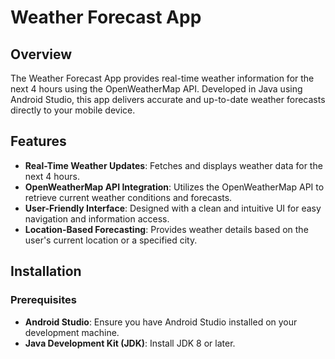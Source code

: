# Weather Forecast App

## Overview

The Weather Forecast App provides real-time weather information for the next 4 hours using the OpenWeatherMap API. Developed in Java using Android Studio, this app delivers accurate and up-to-date weather forecasts directly to your mobile device.

## Features

- **Real-Time Weather Updates**: Fetches and displays weather data for the next 4 hours.
- **OpenWeatherMap API Integration**: Utilizes the OpenWeatherMap API to retrieve current weather conditions and forecasts.
- **User-Friendly Interface**: Designed with a clean and intuitive UI for easy navigation and information access.
- **Location-Based Forecasting**: Provides weather details based on the user's current location or a specified city.

## Installation

### Prerequisites

- **Android Studio**: Ensure you have Android Studio installed on your development machine.
- **Java Development Kit (JDK)**: Install JDK 8 or later.
